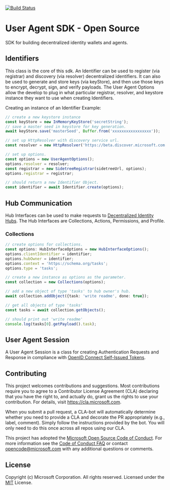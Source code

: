 [![Build Status](https://decentralized-identity.visualstudio.com/Core/_apis/build/status/Microsoft.UserAgent?branchName=master)](https://decentralized-identity.visualstudio.com/Core/_build/latest?definitionId=19&branchName=master)

# User Agent SDK - Open Source

SDK for building decentralized identity wallets and agents.

## Identifiers

This class is the core of this sdk. An Identifier can be used to register (via registrar) and discovery (via resolver) decentralized identifiers. It can also be used to generate and store keys (via keyStore), and then use those keys to encrypt, decrypt, sign, and verify payloads. The User Agent Options allow the develop to plug in what particular registrar, resolver, and keystore instance they want to use when creating Identifiers.

Creating an instance of an Identifier Example:

```typescript
// create a new keystore instance
const keyStore = new InMemoryKeyStore('secretString');
// save a master seed in keystore for key generation.
await keyStore.save('masterSeed', Buffer.from('xxxxxxxxxxxxxxxxx'));

// set up HttpResolver with discovery service url. 
const resolver = new HttpResolver('https://beta.discover.microsoft.com');

// set up options.
const options = new UserAgentOptions();
options.resolver = resolver;
const registrar = new SidetreeRegistrar(sidetreeUrl, options);
options.registrar = registrar;

// should return a new Identifier Object.
const identifier = await Identifier.create(options);
```

## Hub Communication

Hub Interfaces can be used to make requests to [Decentralized Identity Hubs](https://github.com/decentralized-identity/identity-hub). The Hub Interfaces are Collections, Actions, Permissions, and Profile. 

### Collections

```typescript
// create options for collections.
const options: HubInterfaceOptions = new HubInterfaceOptions();
options.clientIdentifier = identifier;
options.hubOwner = identifier;
options.context = 'https://schema.org/tasks';
options.type = 'tasks';

// create a new instance as options as the parameter.
const collection = new Collections(options);

// add a new object of type 'tasks' to hub owner's hub.
await collection.addObject({task: 'write readme', done: true});

// get all objects of type 'tasks'
const tasks = await collection.getObjects();

// should print out 'write readme'
console.log(tasks[0].getPayload().task);
```

## User Agent Session

A User Agent Session is a class for creating Authentication Requests and Response in compliance with [OpenID Connect Self-Issued Tokens](https://openid.net/specs/openid-connect-core-1_0.html#SelfIssued).

## Contributing

This project welcomes contributions and suggestions.  Most contributions require you to agree to a
Contributor License Agreement (CLA) declaring that you have the right to, and actually do, grant us
the rights to use your contribution. For details, visit https://cla.microsoft.com.

When you submit a pull request, a CLA-bot will automatically determine whether you need to provide
a CLA and decorate the PR appropriately (e.g., label, comment). Simply follow the instructions
provided by the bot. You will only need to do this once across all repos using our CLA.

This project has adopted the [Microsoft Open Source Code of Conduct](https://opensource.microsoft.com/codeofconduct/).
For more information see the [Code of Conduct FAQ](https://opensource.microsoft.com/codeofconduct/faq/) or
contact [opencode@microsoft.com](mailto:opencode@microsoft.com) with any additional questions or comments.

## License

Copyright (c) Microsoft Corporation. All rights reserved.
Licensed under the [MIT](LICENSE.txt) License.
